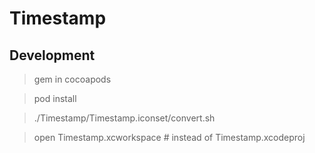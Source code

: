 
# Timestamp

## Development

> gem in cocoapods

> pod install

> ./Timestamp/Timestamp.iconset/convert.sh

> open Timestamp.xcworkspace # instead of Timestamp.xcodeproj
